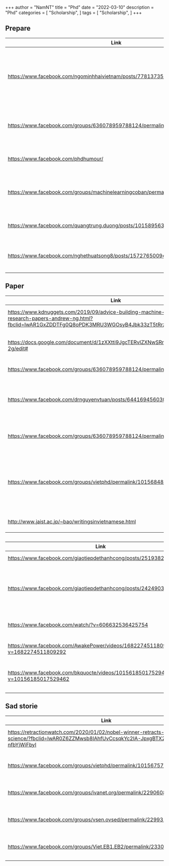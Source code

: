 
+++
author = "NamNT"
title = "Phd"
date = "2022-03-10"
description = "Phd"
categories = [
    "Scholarship",
]
tags = [
    "Scholarship",
]
+++

## Prepare
| Link                                                             | Description                                                                     |
|------------------------------------------------------------------|---------------------------------------------------------------------------------|
| https://www.facebook.com/ngominhhaivietnam/posts/778137359307149 | Đọc những điều này, đời nghiên cứu sinh của các bạn có thể rút ngắn được 1 năm. |
| https://www.facebook.com/groups/636078959788124/permalink/2450998954962773/ | Làm thế nào tiếp cận các kiến thức khoa học kỹ thuật? |
| https://www.facebook.com/phdhumour/                              | Ph.D. Humour and Facts, Funy                                                    |
| https://www.facebook.com/groups/machinelearningcoban/permalink/444190246038388/ | KHó khăn trong nghiên cứu, o biết làm gì, căng thẳng |
| https://www.facebook.com/quangtrung.duong/posts/10158956355924237               | Tìm ra đường nghiên cứu khoa học                     |
| https://www.facebook.com/nghethuatsong8/posts/1572765009497840                  | ĐỂ MỘT NGÀY LÀM VIỆC TRỞ NÊN ĐÁNG GIÁ                |


## Paper
| Link                                                                                                                                                                          | Description                               |
|-------------------------------------------------------------------------------------------------------------------------------------------------------------------------------|-------------------------------------------|
| https://www.kdnuggets.com/2019/09/advice-building-machine-learning-career-research-papers-andrew-ng.html?fbclid=IwAR1GxZDDTFg0Q8oPDK3MRU3WGOsyB4Jbk33zT5tRrzjrJWpgko7uM6aNxCI | Cách đọc paper, đọc bao nhiêu paper là đủ |
| https://docs.google.com/document/d/1zXXtti9JgcTERvIZXNwSRncw2T1dUC8dt6PJlYSH-2g/edit#                                                                                         | quy tắc viết paper bằng latex, vẽ bảng    |
| https://www.facebook.com/groups/636078959788124/permalink/2470056303057038/                                                                                                   | Làm sao để publish paper:                 |
| https://www.facebook.com/drnguyenvtuan/posts/644169456030375                | Kĩ năng khoa học: cách đặt câu hỏi tốt trong hội thảo               |
| https://www.facebook.com/groups/636078959788124/permalink/2613139628748704/ | Các thì (thời) tiếng Anh trong bài báo khoa học                     |
| https://www.facebook.com/groups/vietphd/permalink/10156848755217991/        | HƯỚNG DẪN VIẾT BÀI BÁO KHOA HỌC VÀ CÔNG BỐ TRÊN CÁC TẠP CHÍ QUỐC TẾ |
| http://www.jaist.ac.jp/~bao/writingsinvietnamese.html | kinh nghiệm Hồ Tú Bảo |


## 
| Link                                                                            | Description                                              |
|---------------------------------------------------------------------------------|----------------------------------------------------------|
| https://www.facebook.com/giaotiepdethanhcong/posts/2519382784962547             | Nghệ thuật giao tiếp                                     |
| https://www.facebook.com/giaotiepdethanhcong/posts/2424903637743796             | 13 THỦ THUẬT TÂM LÝ GIÚP BẠN GIAO TIẾP TỐT VỚI BẤT KỲ AI |
| https://www.facebook.com/watch/?v=606632536425754                               | Cách làm người khác ngưng la mắng                        |
| https://www.facebook.com/AwakePower/videos/1682274511809292/?v=1682274511809292 | ĐIỀU ĐẶC BIỆT Ở BẠN LÀ GÌ?                               |
| https://www.facebook.com/bkquocte/videos/10156185017529462/?v=10156185017529462 | Nếu cảm thấy mệt mỏi, hãy xem video này!                 |

## Sad storie
| Link                                                                                                                                                  | Description                             |
|-------------------------------------------------------------------------------------------------------------------------------------------------------|-----------------------------------------|
| https://retractionwatch.com/2020/01/02/nobel-winner-retracts-paper-from-science/?fbclid=IwAR0Z6ZZMwsb8lAhfUvCcsqkYc2IA-JpxgBTX2iTE1XQ2v9Z-nfbYjWiFbyI | rút lại bài báo của người đoạt noel     |
| https://www.facebook.com/groups/vietphd/permalink/10156757419977991/                                                                                  | sv trung quốc vì báo sai, áp lực, tự tử |
| https://www.facebook.com/groups/ivanet.org/permalink/2290608044358277/                                                                                | sv trung quốc vì báo sai, áp lực, tự tử |
| https://www.facebook.com/groups/vsen.ovsed/permalink/2299310906822363/                                                                                | sv trung quốc vì báo sai, áp lực, tự tử |
| https://www.facebook.com/groups/Viet.EB1.EB2/permalink/2330621467186428/                                                                              | sv trung quốc vì báo sai, áp lực, tự tử |